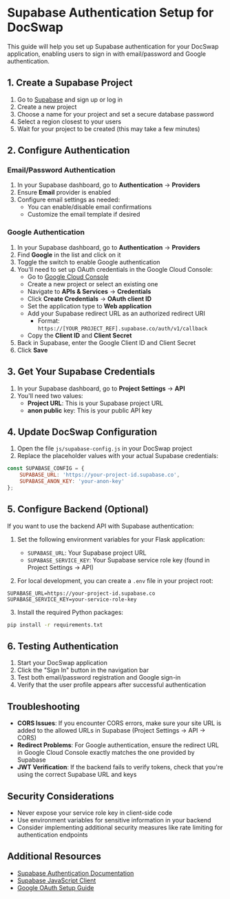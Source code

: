 # Supabase Authentication Setup for DocSwap

This guide will help you set up Supabase authentication for your DocSwap application, enabling users to sign in with email/password and Google authentication.

## 1. Create a Supabase Project

1. Go to [Supabase](https://supabase.com/) and sign up or log in
2. Create a new project
3. Choose a name for your project and set a secure database password
4. Select a region closest to your users
5. Wait for your project to be created (this may take a few minutes)

## 2. Configure Authentication

### Email/Password Authentication

1. In your Supabase dashboard, go to **Authentication** → **Providers**
2. Ensure **Email** provider is enabled
3. Configure email settings as needed:
   - You can enable/disable email confirmations
   - Customize the email template if desired

### Google Authentication

1. In your Supabase dashboard, go to **Authentication** → **Providers**
2. Find **Google** in the list and click on it
3. Toggle the switch to enable Google authentication
4. You'll need to set up OAuth credentials in the Google Cloud Console:
   - Go to [Google Cloud Console](https://console.cloud.google.com/)
   - Create a new project or select an existing one
   - Navigate to **APIs & Services** → **Credentials**
   - Click **Create Credentials** → **OAuth client ID**
   - Set the application type to **Web application**
   - Add your Supabase redirect URL as an authorized redirect URI
     - Format: `https://[YOUR_PROJECT_REF].supabase.co/auth/v1/callback`
   - Copy the **Client ID** and **Client Secret**
5. Back in Supabase, enter the Google Client ID and Client Secret
6. Click **Save**

## 3. Get Your Supabase Credentials

1. In your Supabase dashboard, go to **Project Settings** → **API**
2. You'll need two values:
   - **Project URL**: This is your Supabase project URL
   - **anon public** key: This is your public API key

## 4. Update DocSwap Configuration

1. Open the file `js/supabase-config.js` in your DocSwap project
2. Replace the placeholder values with your actual Supabase credentials:

```javascript
const SUPABASE_CONFIG = {
    SUPABASE_URL: 'https://your-project-id.supabase.co',
    SUPABASE_ANON_KEY: 'your-anon-key'
};
```

## 5. Configure Backend (Optional)

If you want to use the backend API with Supabase authentication:

1. Set the following environment variables for your Flask application:
   - `SUPABASE_URL`: Your Supabase project URL
   - `SUPABASE_SERVICE_KEY`: Your Supabase service role key (found in Project Settings → API)

2. For local development, you can create a `.env` file in your project root:

```
SUPABASE_URL=https://your-project-id.supabase.co
SUPABASE_SERVICE_KEY=your-service-role-key
```

3. Install the required Python packages:

```bash
pip install -r requirements.txt
```

## 6. Testing Authentication

1. Start your DocSwap application
2. Click the "Sign In" button in the navigation bar
3. Test both email/password registration and Google sign-in
4. Verify that the user profile appears after successful authentication

## Troubleshooting

- **CORS Issues**: If you encounter CORS errors, make sure your site URL is added to the allowed URLs in Supabase (Project Settings → API → CORS)
- **Redirect Problems**: For Google authentication, ensure the redirect URL in Google Cloud Console exactly matches the one provided by Supabase
- **JWT Verification**: If the backend fails to verify tokens, check that you're using the correct Supabase URL and keys

## Security Considerations

- Never expose your service role key in client-side code
- Use environment variables for sensitive information in your backend
- Consider implementing additional security measures like rate limiting for authentication endpoints

## Additional Resources

- [Supabase Authentication Documentation](https://supabase.com/docs/guides/auth)
- [Supabase JavaScript Client](https://supabase.com/docs/reference/javascript/auth-signin)
- [Google OAuth Setup Guide](https://developers.google.com/identity/protocols/oauth2)